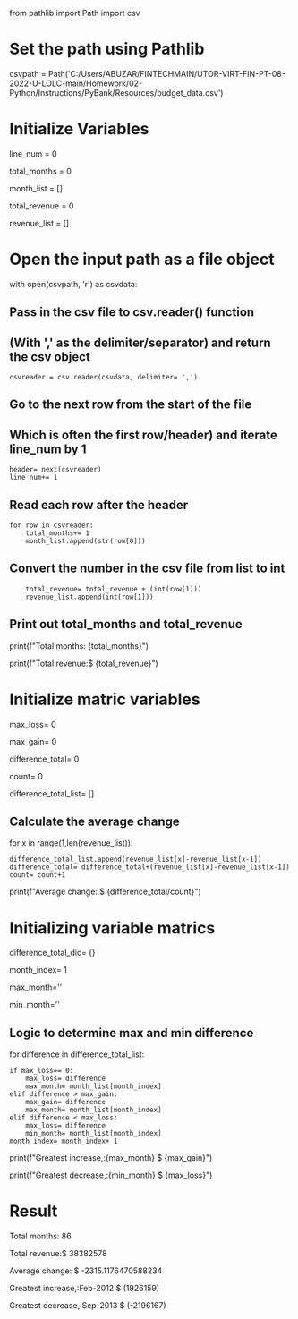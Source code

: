 from pathlib import Path
import csv

# Set the path using Pathlib
csvpath = Path('C:/Users/ABUZAR/FINTECHMAIN/UTOR-VIRT-FIN-PT-08-2022-U-LOLC-main/Homework/02-Python/Instructions/PyBank/Resources/budget_data.csv')

# Initialize Variables
line_num = 0

total_months = 0

month_list = []

total_revenue = 0

revenue_list = []

# Open the input path as a file object
with open(csvpath, 'r') as csvdata: 

  ## Pass in the csv file to csv.reader() function   
  ## (With ',' as the delimiter/separator) and return the csv object
    csvreader = csv.reader(csvdata, delimiter= ',')
     
  ## Go to the next row from the start of  the file
  ## Which is often the first row/header) and iterate line_num by 1
  
    header= next(csvreader)
    line_num+= 1
    
  ## Read each row after the header
    for row in csvreader:
        total_months+= 1 
        month_list.append(str(row[0]))
        
  ## Convert the number in the csv file from list to int 
  
        total_revenue= total_revenue + (int(row[1]))
        revenue_list.append(int(row[1]))
        
  ## Print out total_months and total_revenue
  
print(f"Total months: {total_months}")

print(f"Total revenue:$ {total_revenue}")
    

# Initialize matric variables
max_loss= 0

max_gain= 0

difference_total= 0

count= 0

difference_total_list= []


## Calculate the average change

for x in range(1,len(revenue_list)):

    difference_total_list.append(revenue_list[x]-revenue_list[x-1])    
    difference_total= difference_total+(revenue_list[x]-revenue_list[x-1]) 
    count= count+1     
print(f"Average change: $ {difference_total/count}")

# Initializing variable matrics
difference_total_dic= {}

month_index= 1

max_month=''

min_month=''

 ## Logic to determine max and min difference 
 
for difference in difference_total_list: 

    if max_loss== 0:
        max_loss= difference      
        max_month= month_list[month_index]      
    elif difference > max_gain:
        max_gain= difference    
        max_month= month_list[month_index]   
    elif difference < max_loss:  
        max_loss= difference    
        min_month= month_list[month_index]       
    month_index= month_index+ 1

print(f"Greatest increase,:{max_month} $ {max_gain}")

print(f"Greatest decrease,:{min_month} $ {max_loss}")


 
 
 
 # Result
 
 
   Total months: 86
   
Total revenue:$ 38382578

Average change: $ -2315.1176470588234

Greatest increase,:Feb-2012 $ (1926159)

Greatest decrease,:Sep-2013 $ (-2196167) 
      


    




    
    
    
    
